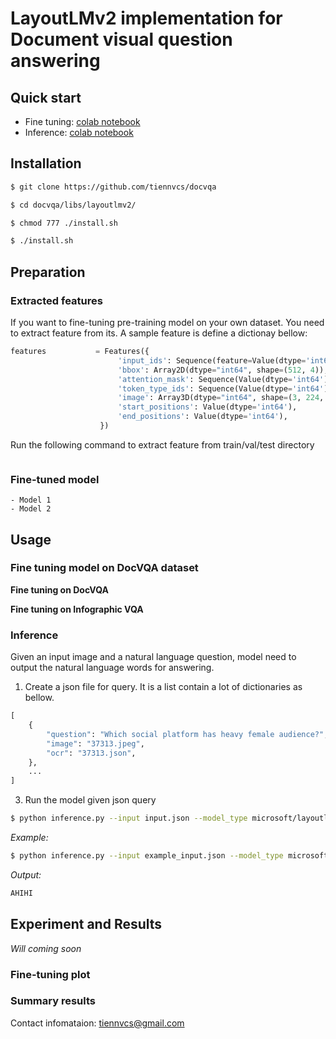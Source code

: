 # LayoutLMv2 implementation for Document visual question answering

## Quick start

- Fine tuning: [colab notebook](https://colab.research.google.com/drive/1uzNjnzBDyRGVgvAbZHT6FS9Ismj-CE40?usp=sharing)
- Inference: [colab notebook](https://colab.research.google.com/drive/1JowmcyoKvxdAblBf6hzVcUiQJQ9G_uEK?usp=sharing)


## Installation

```bash
$ git clone https://github.com/tiennvcs/docvqa
```
```bash
$ cd docvqa/libs/layoutlmv2/
```
```bash
$ chmod 777 ./install.sh
```
```bash
$ ./install.sh
```

## Preparation

### Extracted features

If you want to fine-tuning pre-training model on your own dataset. You need to extract feature from its. A sample feature is define a dictionay bellow:

```python
features           = Features({
                        'input_ids': Sequence(feature=Value(dtype='int64')),
                        'bbox': Array2D(dtype="int64", shape=(512, 4)),
                        'attention_mask': Sequence(Value(dtype='int64')),
                        'token_type_ids': Sequence(Value(dtype='int64')),
                        'image': Array3D(dtype="int64", shape=(3, 224, 224)),
                        'start_positions': Value(dtype='int64'),
                        'end_positions': Value(dtype='int64'),
                    })
```

Run the following command to extract feature from train/val/test directory
```bash

```

### Fine-tuned model
	- Model 1
	- Model 2
	
## Usage
### Fine tuning model on DocVQA dataset

**Fine tuning on DocVQA**


**Fine tuning on Infographic VQA**


### Inference

Given an input image and a natural language question, model need to output the natural language words for answering.

1. Create a json file for query. It is a list contain a lot of dictionaries as bellow.
```python
[
	{
		"question": "Which social platform has heavy female audience?", 
		"image": "37313.jpeg",
		"ocr": "37313.json",
	},
  	...
]
```

3. Run the model given json query

```bash
$ python inference.py --input input.json --model_type microsoft/layoutlmv2-base-uncased --weights path/to/fine-tuned-model/
```

*Example:*
```bash
$ python inference.py --input example_input.json --model_type microsoft/layoutlmv2-base-uncased --weights path/to/fine-tuned-model/
```

*Output:*
```bash
AHIHI
```


## Experiment and Results
*Will coming soon*
### Fine-tuning plot


### Summary results

Contact infomataion: tiennvcs@gmail.com
